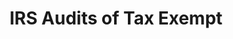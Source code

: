 ---
title: IRS Audits of Tax Exempt
linkurl: https://kutt.it/6alfOYv
fitur: lainlain
category: lainlain
createdTime : 25/01/2020
modifiedTime : 25/01/2020
topik: Tax Planning & Fraud
color: ffd33d
img: fraud.png
---